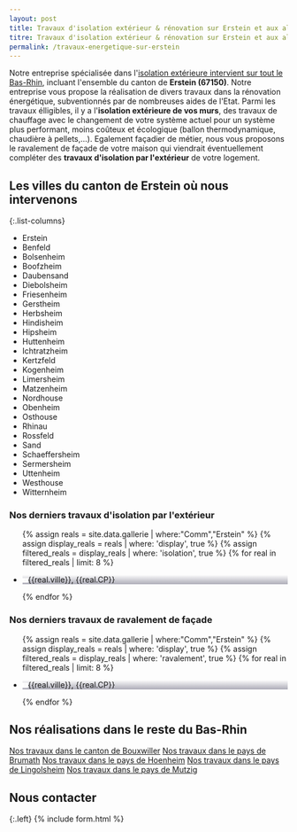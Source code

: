 ```yaml
---
layout: post
title: Travaux d'isolation extérieur & rénovation sur Erstein et aux alentours
titre: Travaux d'isolation extérieur & rénovation sur Erstein et aux alentours
permalink: /travaux-energetique-sur-erstein
---
```

Notre entreprise spécialisée dans l'[isolation extérieure intervient sur tout le Bas-Rhin](/isolation-extérieure/), incluant l'ensemble du canton de <strong>Erstein (67150)</strong>. 
Notre entreprise vous propose la réalisation de divers travaux dans la rénovation énergétique, subventionnés par de nombreuses aides de l'Etat.
Parmi les travaux élligibles, il y a l'<strong>isolation extérieure de vos murs</strong>, des travaux de chauffage avec le changement de votre système actuel pour un système plus performant, moins coûteux et écologique (ballon thermodynamique, chaudière à pellets,...). Egalement façadier de métier, nous vous proposons le ravalement de façade de votre maison qui viendrait éventuellement compléter des <strong>travaux d'isolation par l'extérieur</strong> de votre logement.

## Les villes du canton de Erstein où nous intervenons

{:.list-columns}
- Erstein
- Benfeld
- Bolsenheim
- Boofzheim
- Daubensand
- Diebolsheim
- Friesenheim
- Gerstheim
- Herbsheim
- Hindisheim
- Hipsheim
- Huttenheim
- Ichtratzheim
- Kertzfeld
- Kogenheim
- Limersheim
- Matzenheim
- Nordhouse
- Obenheim
- Osthouse
- Rhinau
- Rossfeld
- Sand
- Schaeffersheim
- Sermersheim
- Uttenheim
- Westhouse
- Witternheim


### Nos derniers travaux d'isolation par l'extérieur
  <ul class="grid four">
    {% assign reals = site.data.gallerie | where:"Comm","Erstein" %}
    {% assign display_reals = reals | where: 'display', true %}
    {% assign filtered_reals = display_reals | where: 'isolation', true %}
    {% for real in filtered_reals | limit: 8 %}
      <li class="item-grid realisation" onclick="closebox()" style="background-image: linear-gradient(0deg, rgba(2,0,36,0.3197872899159664) 0%, rgba(255,255,255,0) 100%),url(../assets/images/realisations/{{real.img}});" data-image="{{real.img}}" data-ville="{{real.ville}}" data-cp="{{real.CP}}">
        <img src="../assets/images/realisations/{{real.img}}" alt="travaux de rénovation de façade à {{real.ville}}" style="display: none;">
        <p><img src="../assets/images/icones/map-marker.png" width="10">{{real.ville}}, {{real.CP}}</p>
      </li>
    {% endfor %}
  </ul>

### Nos derniers travaux de ravalement de façade
  <ul class="grid four">
    {% assign reals = site.data.gallerie | where:"Comm","Erstein" %}
    {% assign display_reals = reals | where: 'display', true %}
    {% assign filtered_reals = display_reals | where: 'ravalement', true %}
    {% for real in filtered_reals | limit: 8 %}
      <li class="item-grid realisation" onclick="closebox()" style="background-image: linear-gradient(0deg, rgba(2,0,36,0.3197872899159664) 0%, rgba(255,255,255,0) 100%),url(../assets/images/realisations/{{real.img}});" data-image="{{real.img}}" data-ville="{{real.ville}}" data-cp="{{real.CP}}">
        <img src="../assets/images/realisations/{{real.img}}" alt="travaux de rénovation de façade à {{real.ville}}" style="display: none;">
        <p><img src="../assets/images/icones/map-marker.png" width="10">{{real.ville}}, {{real.CP}}</p>
      </li>
    {% endfor %}
  </ul>

## Nos réalisations dans le reste du Bas-Rhin
[Nos travaux dans le canton de Bouxwiller](/travaux-energetique-sur-bouxwiller)
[Nos travaux dans le pays de Brumath](/travaux-energetique-sur-brumath)
[Nos travaux dans le pays de Hoenheim](/travaux-energetique-sur-hoenheim)
[Nos travaux dans le pays de Lingolsheim](/travaux-energetique-sur-lingolsheim)
[Nos travaux dans le pays de Mutzig](/travaux-energetique-sur-mutzig)
## Nous contacter
{:.left}
{% include form.html %}